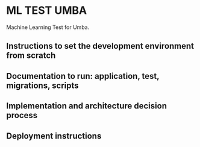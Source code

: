 # ML TEST UMBA

Machine Learning Test for Umba.

## Instructions to set the development environment from scratch

## Documentation to run: application, test, migrations, scripts

## Implementation and architecture decision process

## Deployment instructions
